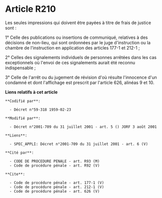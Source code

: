 # Article R210

Les seules impressions qui doivent être payées à titre de frais de justice sont : 

1° Celle des publications ou insertions de communiqué, relatives à des décisions de non-lieu, qui sont ordonnées par le juge
d'instruction ou la chambre de l'instruction en application des articles 177-1 et 212-1 ; 

2° Celles des signalements individuels de personnes arrêtées dans les cas exceptionnels où l'envoi de ces signalements aurait
été reconnu indispensable ; 

3° Celle de l'arrêt ou du jugement de révision d'où résulte l'innocence d'un condamné et dont l'affichage est prescrit par
l'article 626, alinéas 9 et 10.

**Liens relatifs à cet article**

	**Codifié par**:

	  - Décret n°59-318 1959-02-23

	**Modifié par**:

	  - Décret n°2001-709 du 31 juillet 2001 - art. 5 () JORF 3 août 2001

	**Liens**:

	  - SPEC_APPLI: Décret n°2001-709 du 31 juillet 2001 - art. 6 (V)

	**Cité par**:

	  - CODE DE PROCEDURE PENALE - art. R93 (M)
	  - Code de procédure pénale - art. R92 (V)

	**Cite**:

	  - Code de procédure pénale - art. 177-1 (V)
	  - Code de procédure pénale - art. 212-1 (V)
	  - Code de procédure pénale - art. 626 (V)
